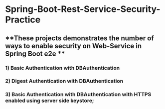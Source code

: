# Spring-Boot-Rest-Service-Security-Practice

## **These projects demonstrates the number of ways to enable security on Web-Service in Spring Boot e2e **

### 1) Basic Authentication with DBAuthentication
### 2) Digest Authentication with DBAuthentication
### 3) Basic Authentication with DBAuthentication with HTTPS enabled using server side keystore;
